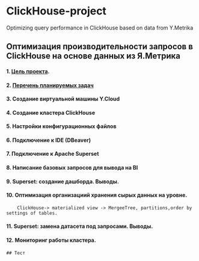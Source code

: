 # ClickHouse-project
Optimizing query performance in ClickHouse based on data from Y.Metrika
## Оптимизация производительности запросов в ClickHouse на основе данных из Я.Метрика

#### 1. [Цель проекта](https://github.com/im-data-explorer/ClickHouse-project/wiki/CkickHiuse%E2%80%90progect-wiki#%D1%86%D0%B5%D0%BB%D1%8C-%D0%BF%D1%80%D0%BE%D0%B5%D0%BA%D1%82%D0%B0).

#### 2. [Перечень планируемых задач](https://github.com/im-data-explorer/ClickHouse-project/wiki/%D0%9F%D0%BB%D0%B0%D0%BD)
#### 3. Создание виртуальной машины Y.Cloud
#### 4. Создание кластера ClickHouse
#### 5. Настройки конфигурационных файлов
#### 6. Подключение к IDE (DBeaver)
#### 7. Подключение к Apache Superset
#### 8. Написание базовых запросов для вывода на BI
#### 9. Superset: создание дашборда. Выводы.
#### 10. Оптимизация организациий хранения сырых данных на уровне.
        ClickHouse-> materialized view -> MergeeTree, partitions,order by settings of tables.
#### 11. Superset: замена датасета под запросами. Выводы.
#### 12. Мониторинг работы кластера.
    ## Тест
